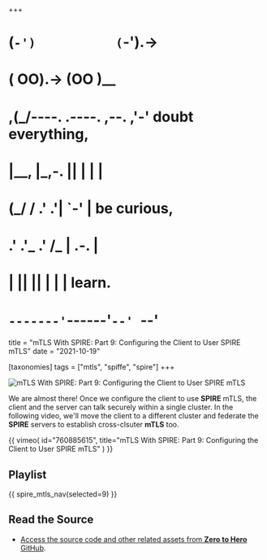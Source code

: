 +++
#   (`-')           (`-').->
#   ( OO).->        (OO )__
# ,(_/----. .----. ,--. ,'-' doubt everything,
# |__,    |\_,-.  ||  | |  |
#  (_/   /    .' .'|  `-'  | be curious,
#  .'  .'_  .'  /_ |  .-.  |
# |       ||      ||  | |  | learn.
# `-------'`------'`--' `--'

title = "mTLS With SPIRE: Part 9: Configuring the Client to User SPIRE mTLS"
date = "2021-10-19"

[taxonomies]
tags = ["mtls", "spiffe", "spire"]
+++

![mTLS With SPIRE: Part 9: Configuring the Client to User SPIRE mTLS](/images/size/w1200/2024/03/almost-there.png)

We are almost there! Once we configure the client to use **SPIRE** mTLS, the
client and the server can talk securely within a single cluster. In the
following video, we'll move the client to a different cluster and federate the 
**SPIRE** servers to establish cross-clsuter **mTLS** too.

{{ 
  vimeo(
    id="760885615", 
    title="mTLS With SPIRE: Part 9: Configuring the Client to User SPIRE mTLS"
  ) 
}}

## Playlist

{{ spire_mtls_nav(selected=9) }}

## Read the Source

* [Access the source code and other related assets from **Zero to Hero** GitHub](https://github.com/zerotohero-dev/spire-mtls).
